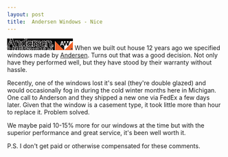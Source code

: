 ```yaml
---
layout: post
title:  Andersen Windows - Nice
---
```

![Andersen logo](/cdn/images/blog/AndersenWindowsNice_720E/image.png) When we built out house 12 years ago we specified windows made by [Andersen](http://www.andersenwindows.com/). Turns out that was a good decision. Not only have they performed well, but they have stood by their warranty without hassle. 

Recently, one of the windows lost it's seal (they're double glazed) and would occasionally fog in during the cold winter months here in Michigan. One call to Anderson and they shipped a new one via FedEx a few days later. Given that the window is a casement type, it took little more than hour to replace it. Problem solved.

We maybe paid 10-15% more for our windows at the time but with the superior performance and great service, it's been well worth it.

P.S. I don't get paid or otherwise compensated for these comments.
